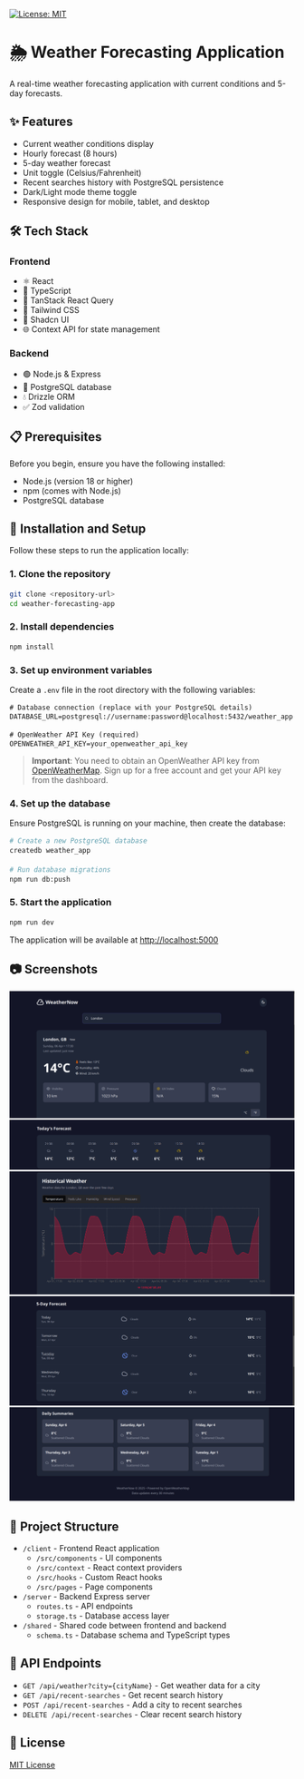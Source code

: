 [![License: MIT](https://img.shields.io/badge/License-MIT-yellow.svg)](LICENSE)

# 🌦️ Weather Forecasting Application

A real-time weather forecasting application with current conditions and 5-day forecasts.

## ✨ Features

- Current weather conditions display
- Hourly forecast (8 hours)
- 5-day weather forecast
- Unit toggle (Celsius/Fahrenheit)
- Recent searches history with PostgreSQL persistence
- Dark/Light mode theme toggle
- Responsive design for mobile, tablet, and desktop

## 🛠️ Tech Stack

### Frontend
- ⚛️ React
- 🔷 TypeScript
- 🔄 TanStack React Query
- 🎨 Tailwind CSS
- 🧩 Shadcn UI
- 🌐 Context API for state management

### Backend
- 🟢 Node.js & Express
- 🐘 PostgreSQL database
- 💧 Drizzle ORM
- ✅ Zod validation

## 📋 Prerequisites

Before you begin, ensure you have the following installed:
- Node.js (version 18 or higher)
- npm (comes with Node.js)
- PostgreSQL database

## 🚀 Installation and Setup

Follow these steps to run the application locally:

### 1. Clone the repository
```bash
git clone <repository-url>
cd weather-forecasting-app
```

### 2. Install dependencies
```bash
npm install
```

### 3. Set up environment variables
Create a `.env` file in the root directory with the following variables:

```
# Database connection (replace with your PostgreSQL details)
DATABASE_URL=postgresql://username:password@localhost:5432/weather_app

# OpenWeather API Key (required)
OPENWEATHER_API_KEY=your_openweather_api_key
```

> **Important**: You need to obtain an OpenWeather API key from [OpenWeatherMap](https://openweathermap.org/api). Sign up for a free account and get your API key from the dashboard.

### 4. Set up the database
Ensure PostgreSQL is running on your machine, then create the database:

```bash
# Create a new PostgreSQL database
createdb weather_app

# Run database migrations
npm run db:push
```

### 5. Start the application
```bash
npm run dev
```

The application will be available at [http://localhost:5000](http://localhost:5000)

## 📷 Screenshots
![Enter City](screenshots/enter_city.png)
![Today's Forecast](screenshots/Todays_Forecast.png)
![Historical Weather](screenshots/Historical_weather.png)
![5 Day Forecast](screenshots/5_day_forecast.png)
![Daily Summaries](screenshots/Daily_summaries.png)

## 📁 Project Structure

- `/client` - Frontend React application
  - `/src/components` - UI components
  - `/src/context` - React context providers
  - `/src/hooks` - Custom React hooks
  - `/src/pages` - Page components
- `/server` - Backend Express server
  - `routes.ts` - API endpoints
  - `storage.ts` - Database access layer
- `/shared` - Shared code between frontend and backend
  - `schema.ts` - Database schema and TypeScript types

## 🔌 API Endpoints

- `GET /api/weather?city={cityName}` - Get weather data for a city
- `GET /api/recent-searches` - Get recent search history
- `POST /api/recent-searches` - Add a city to recent searches
- `DELETE /api/recent-searches` - Clear recent search history

## 📜 License

[MIT License](LICENSE)
